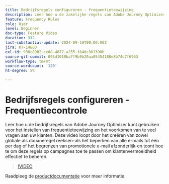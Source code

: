 ```yaml
---
title: Bedrijfsregels configureren - frequentietoewijzing
description: Leer hoe u de zakelijke regels van Adobe Journey Optimizer (AJO) kunt gebruiken om de frequentiecapaciteit in te stellen en te voorkomen dat uw klanten te veel vragen. Deze video loopt door het creëren van zowel globale als douaneregel reeksen-als het beperken van alle e-mails tot één per dag of het begrenzen van promotionele e-mail afzonderlijk-en toont hoe te om deze regels op campagnes toe te passen om klantenvermoeidheid effectief te beheren.
feature: Frequency Rules
role: User
level: Beginner
doc-type: Feature Video
duration: 332
last-substantial-update: 2024-09-10T00:00:00Z
jira: KT-14860
exl-id: 936c8902-ce08-4877-a255-f840c301398b
source-git-commit: 095d1010ba7f9b9b20aa05454188e8b74d7f6963
workflow-type: tm+mt
source-wordcount: '129'
ht-degree: 5%

---
```


# Bedrijfsregels configureren - Frequentiecontrole

Leer hoe u de bedrijfsregels van Adobe Journey Optimizer kunt gebruiken voor het instellen van frequentietoewijzing en het voorkomen van te veel vragen aan uw klanten. Deze video loopt door het creëren van zowel globale als douaneregel reeksen-als het beperken van alle e-mails tot één per dag of het begrenzen van promotionele e-mail afzonderlijk-en toont hoe te om deze regels op campagnes toe te passen om klantenvermoeidheid effectief te beheren.

>[!VIDEO](https://video.tv.adobe.com/v/3433395/?learn=on)

Raadpleeg de [productdocumentatie](https://experienceleague.adobe.com/nl/docs/journey-optimizer/using/configuration/frequency-rules) voor meer informatie.
